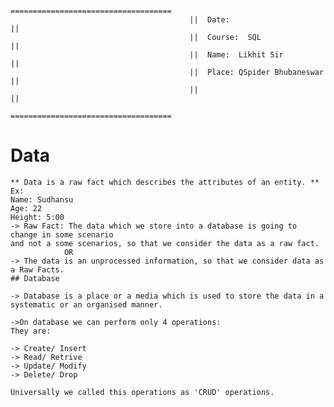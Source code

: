                                             ====================================
                                            ||  Date:                         ||
                                            ||  Course:  SQL                  ||
                                            ||  Name:  Likhit Sir             ||
                                            ||  Place: QSpider Bhubaneswar    ||
                                            ||                                ||
                                            ====================================

# Data #
```````````````````````````````````````````````````````````````````````
** Data is a raw fact which describes the attributes of an entity. **
Ex: 
Name: Sudhansu
Age: 22
Height: 5:00
-> Raw Fact: The data which we store into a database is going to change in some scenario
and not a some scenarios, so that we consider the data as a raw fact.
            OR
-> The data is an unprocessed information, so that we consider data as a Raw Facts.
## Database 

-> Database is a place or a media which is used to store the data in a systematic or an organised manner.

->On database we can perform only 4 operations:
They are: 

-> Create/ Insert
-> Read/ Retrive
-> Update/ Modify
-> Delete/ Drop

Universally we called this operations as 'CRUD' operations.

